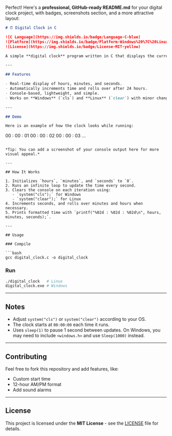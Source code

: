 Perfect! Here's a **professional, GitHub-ready README.md** for your digital clock project, with badges, screenshots section, and a more attractive layout:

```markdown
# ⏰ Digital Clock in C

![C Language](https://img.shields.io/badge/Language-C-blue)
![Platform](https://img.shields.io/badge/Platform-Windows%20%7C%20Linux-green)
![License](https://img.shields.io/badge/License-MIT-yellow)

A simple **digital clock** program written in C that displays the current time in **HH:MM:SS** format and updates every second. Perfect for beginners learning C programming and console-based applications.

---

## Features

- Real-time display of hours, minutes, and seconds.
- Automatically increments time and rolls over after 24 hours.
- Console-based, lightweight, and simple.
- Works on **Windows** (`cls`) and **Linux** (`clear`) with minor changes.

---

## Demo

Here is an example of how the clock looks while running:

```

00 : 00 : 01
00 : 00 : 02
00 : 00 : 03
...

````

*Tip: You can add a screenshot of your console output here for more visual appeal.*

---

## How It Works

1. Initializes `hours`, `minutes`, and `seconds` to `0`.
2. Runs an infinite loop to update the time every second.
3. Clears the console on each iteration using:
   - `system("cls");` for Windows
   - `system("clear");` for Linux
4. Increments seconds, and rolls over minutes and hours when necessary.
5. Prints formatted time with `printf("%02d : %02d : %02d\n", hours, minutes, seconds);`.

---

## Usage

### Compile

```bash
gcc digital_clock.c -o digital_clock
````

### Run

```bash
./digital_clock   # Linux
digital_clock.exe # Windows
```

---

## Notes

* Adjust `system("cls")` or `system("clear")` according to your OS.
* The clock starts at `00:00:00` each time it runs.
* Uses `sleep(1)` to pause 1 second between updates. On Windows, you may need to include `<windows.h>` and use `Sleep(1000)` instead.

---

## Contributing

Feel free to fork this repository and add features, like:

* Custom start time
* 12-hour AM/PM format
* Add sound alarms

---

## License

This project is licensed under the **MIT License** - see the [LICENSE](LICENSE) file for details.



